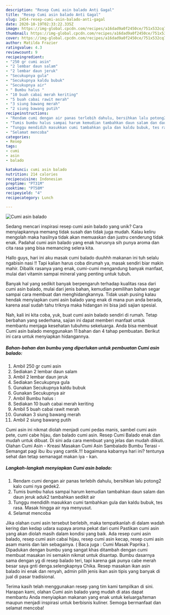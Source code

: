 ```yaml
---
description: "Resep Cumi asin balado Anti Gagal"
title: "Resep Cumi asin balado Anti Gagal"
slug: 2454-resep-cumi-asin-balado-anti-gagal
date: 2020-10-19T02:33:22.335Z
image: https://img-global.cpcdn.com/recipes/a16dad9a0f2450ce/751x532cq70/cumi-asin-balado-foto-resep-utama.jpg
thumbnail: https://img-global.cpcdn.com/recipes/a16dad9a0f2450ce/751x532cq70/cumi-asin-balado-foto-resep-utama.jpg
cover: https://img-global.cpcdn.com/recipes/a16dad9a0f2450ce/751x532cq70/cumi-asin-balado-foto-resep-utama.jpg
author: Matilda Frazier
ratingvalue: 4.3
reviewcount: 9
recipeingredient:
- "250 gr cumi asin"
- "2 lembar daun salam"
- "2 lembar daun jeruk"
- "Secukupnya gula"
- "Secukupnya kaldu bubuk"
- "Secukupnya air"
- " Bumbu halus "
- "10 buah cabai merah keriting"
- "5 buah cabai rawit merah"
- "3 siung bawang merah"
- "2 siung bawang putih"
recipeinstructions:
- "Rendam cumi dengan air panas terlebih dahulu, bersihkan lalu potong2 kalo cumi nya gedek2."
- "Tumis bumbu halus sampai harum kemudian tambahkan daun salam dan daun jeruk aduk2 tambahkan sedikit air"
- "Tunggu mendidih masukkan cumi tambahkan gula dan kaldu bubuk, tes rasa. Masak hingga air nya menyusut."
- "Selamat mencoba"
categories:
- Resep
tags:
- cumi
- asin
- balado

katakunci: cumi asin balado 
nutrition: 214 calories
recipecuisine: Indonesian
preptime: "PT31M"
cooktime: "PT58M"
recipeyield: "4"
recipecategory: Lunch

---
```



![Cumi asin balado](https://img-global.cpcdn.com/recipes/a16dad9a0f2450ce/751x532cq70/cumi-asin-balado-foto-resep-utama.jpg)

Sedang mencari inspirasi resep cumi asin balado yang unik? Cara menyiapkannya memang tidak susah dan tidak juga mudah. Kalau keliru mengolah maka hasilnya tidak akan memuaskan dan justru cenderung tidak enak. Padahal cumi asin balado yang enak harusnya sih punya aroma dan cita rasa yang bisa memancing selera kita.

Hallo guys, hari ini aku masak cumi balado duuhhh makanan ini tuh selalu ngabisin nasi !! Tapi kalian harus coba dirumah ya, masak sendiri biar makin mahir. Dibalik rasanya yang enak, cumi-cumi mengandung banyak manfaat, mulai dari vitamin sampai mineral yang penting untuk tubuh.

Banyak hal yang sedikit banyak berpengaruh terhadap kualitas rasa dari cumi asin balado, mulai dari jenis bahan, kemudian pemilihan bahan segar sampai cara membuat dan menghidangkannya. Tidak usah pusing kalau hendak menyiapkan cumi asin balado yang enak di mana pun anda berada, karena asal sudah tahu triknya maka hidangan ini bisa jadi sajian spesial.


Nah, kali ini kita coba, yuk, buat cumi asin balado sendiri di rumah. Tetap berbahan yang sederhana, sajian ini dapat memberi manfaat untuk membantu menjaga kesehatan tubuhmu sekeluarga. Anda bisa membuat Cumi asin balado menggunakan 11 bahan dan 4 tahap pembuatan. Berikut ini cara untuk menyiapkan hidangannya.

<!--inarticleads1-->

##### Bahan-bahan dan bumbu yang diperlukan untuk pembuatan Cumi asin balado:

1. Ambil 250 gr cumi asin
1. Sediakan 2 lembar daun salam
1. Ambil 2 lembar daun jeruk
1. Sediakan Secukupnya gula
1. Gunakan Secukupnya kaldu bubuk
1. Gunakan Secukupnya air
1. Ambil  Bumbu halus :
1. Sediakan 10 buah cabai merah keriting
1. Ambil 5 buah cabai rawit merah
1. Gunakan 3 siung bawang merah
1. Ambil 2 siung bawang putih


Cumi asin ini nikmat diolah menjadi cumi pedas manis, sambel cumi asin pete, cumi cabe hijau, dan balado cumi asin. Resep Cumi Balado enak dan mudah untuk dibuat. Di sini ada cara membuat yang jelas dan mudah diikuti. Olahan Cumi Asin - Kreasi Masakan Cumi Asin Sambalado Bumbu Terasi - Semangat pagi ibu ibu yang cantik.!!! bagaimana kabarnya hari ini? tentunya sehat dan tetap semanagat makan iya - kan. 

<!--inarticleads2-->

##### Langkah-langkah menyiapkan Cumi asin balado:

1. Rendam cumi dengan air panas terlebih dahulu, bersihkan lalu potong2 kalo cumi nya gedek2.
1. Tumis bumbu halus sampai harum kemudian tambahkan daun salam dan daun jeruk aduk2 tambahkan sedikit air
1. Tunggu mendidih masukkan cumi tambahkan gula dan kaldu bubuk, tes rasa. Masak hingga air nya menyusut.
1. Selamat mencoba


Jika olahan cumi asin tersebut berlebih, maka tempatkanlah di dalam wadah kering dan kedap udara supaya aroma pekat dari cumi Pastikan cumi asin yang akan diolah masih dalam kondisi yang baik. Ada resep cumi asin balado, resep cumi asin cabai hijau, resep cumi asin kecap, resep cumi asin asam manis dan lain sebagainya. ( Baca juga : Cumi Masak Paprika ). Dipadukan dengan bumbu yang sangat khas ditambah dengan cumi membuat masakan ini semakin nikmat untuk disantap. Bumbu dasarnya sama dengan yg di resep balado teri, tapi karena gak punya cabe merah besar saya gnti denga.selengkapnya Chika. Resep masakan ikan asin balado ini enak dan renyah, admin pilih jenis ikan asin tipis yang banyak di jual di pasar tradisional. 

Terima kasih telah menggunakan resep yang tim kami tampilkan di sini. Harapan kami, olahan Cumi asin balado yang mudah di atas dapat membantu Anda menyiapkan makanan yang enak untuk keluarga/teman maupun menjadi inspirasi untuk berbisnis kuliner. Semoga bermanfaat dan selamat mencoba!

